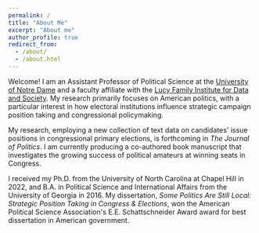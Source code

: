 ```yaml
---
permalink: /
title: "About Me"
excerpt: "About me"
author_profile: true
redirect_from: 
  - /about/
  - /about.html
---
```


Welcome! I am an Assistant Professor of Political Science at the [University of Notre Dame](https://politicalscience.nd.edu/) and a faculty affiliate with the [Lucy Family Institute for Data and Society](https://lucyinstitute.nd.edu/). My research primarily focuses on American politics, with a particular interest in how electoral institutions influence strategic campaign position taking and congressional policymaking. 

My research, employing a new collection of text data on candidates' issue positions in congressional primary elections, is forthcoming in *The Journal of Politics*. I am currently producing a co-authored book manuscript that investigates the growing success of political amateurs at winning seats in Congress. 

I received my Ph.D. from the University of North Carolina at Chapel Hill in 2022, and B.A. in Political Science and International Affairs from the University of Georgia in 2016. My dissertation, *Some Politics Are Still Local: Strategic Position Taking in Congress & Elections*,  won the American Political Science Association's E.E. Schattschneider Award award for best dissertation in American government.

